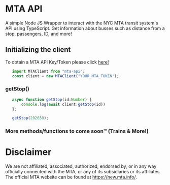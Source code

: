 # MTA API
 A simple Node JS Wrapper to interact with the NYC MTA transit system's API using TypeScript. Get information about busses such as distance from a stop, passengers, ID, and more!

 ## Initializing the client
 To obtain a MTA API Key/Token please click [here!](https://register.developer.obanyc.com/)
 ```ts
    import MTAClient from "mta-api";
    const client = new MTAClient("YOUR_MTA_TOKEN");
 ```

 ### getStop()
 ```ts
    async function getStop(id:Number) {
        console.log(await client.getStop(id))
    };

    getStop(202650);
 ```

### More methods/functions to come soon™️ (Trains & More!)


 # Disclaimer
We are not affiliated, associated, authorized, endorsed by, or in any way officially connected with the MTA, or any of its subsidiaries or its affiliates. The official MTA website can be found at https://new.mta.info/.